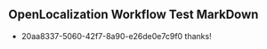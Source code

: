 ## OpenLocalization Workflow Test MarkDown
* 20aa8337-5060-42f7-8a90-e26de0e7c9f0 thanks!

<!--HONumber=Jul16_HO4-->



